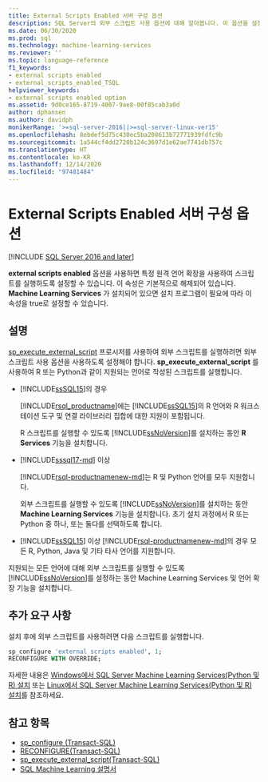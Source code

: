 ```yaml
---
title: External Scripts Enabled 서버 구성 옵션
description: SQL Server의 외부 스크립트 사용 옵션에 대해 알아봅니다. 이 옵션을 설정하면 R 또는 Python과 같은 지원되는 언어로 외부 스크립트를 실행할 수 있습니다.
ms.date: 06/30/2020
ms.prod: sql
ms.technology: machine-learning-services
ms.reviewer: ''
ms.topic: language-reference
f1_keywords:
- external scripts enabled
- external_scripts_enabled_TSQL
helpviewer_keywords:
- external scripts enabled option
ms.assetid: 9d0ce165-8719-4007-9ae8-00f85cab3a0d
author: dphansen
ms.author: davidph
monikerRange: '>=sql-server-2016||>=sql-server-linux-ver15'
ms.openlocfilehash: 8ebdef5d75c430ec5ba208613b72771939fdfc9b
ms.sourcegitcommit: 1a544cf4dd2720b124c3697d1e62ae7741db757c
ms.translationtype: HT
ms.contentlocale: ko-KR
ms.lasthandoff: 12/14/2020
ms.locfileid: "97481484"
---
```

# <a name="external-scripts-enabled-server-configuration-option"></a>External Scripts Enabled 서버 구성 옵션
[!INCLUDE [SQL Server 2016 and later](../../includes/applies-to-version/sqlserver2016.md)]

**external scripts enabled** 옵션을 사용하면 특정 원격 언어 확장을 사용하여 스크립트를 실행하도록 설정할 수 있습니다. 이 속성은 기본적으로 해제되어 있습니다. **Machine Learning Services** 가 설치되어 있으면 설치 프로그램이 필요에 따라 이 속성을 true로 설정할 수 있습니다.

## <a name="remarks"></a>설명

[sp_execute_external_script](../../relational-databases/system-stored-procedures/sp-execute-external-script-transact-sql.md) 프로시저를 사용하여 외부 스크립트를 실행하려면 외부 스크립트 사용 옵션을 사용하도록 설정해야 합니다. **sp_execute_external_script** 를 사용하여 R 또는 Python과 같이 지원되는 언어로 작성된 스크립트를 실행합니다. 

+ [!INCLUDE[ssSQL15](../../includes/sssql15-md.md)]의 경우

    [!INCLUDE[rsql_productname](../../includes/rsql-productname-md.md)]에는 [!INCLUDE[ssSQL15](../../includes/sssql15-md.md)]의 R 언어와 R 워크스테이션 도구 및 연결 라이브러리 집합에 대한 지원이 포함됩니다.

    R 스크립트를 실행할 수 있도록 [!INCLUDE[ssNoVersion](../../includes/ssnoversion-md.md)]를 설치하는 동안 **R Services** 기능을 설치합니다.

+ [!INCLUDE[sssql17-md](../../includes/sssql17-md.md)] 이상

    [!INCLUDE[rsql-productnamenew-md](../../includes/rsql-productnamenew-md.md)]는 R 및 Python 언어를 모두 지원합니다.

    외부 스크립트를 실행할 수 있도록 [!INCLUDE[ssNoVersion](../../includes/ssnoversion-md.md)]를 설치하는 동안 **Machine Learning Services** 기능을 설치합니다. 초기 설치 과정에서 R 또는 Python 중 하나, 또는 둘다를 선택하도록 합니다.
    
+ [!INCLUDE[ssSQL15](../../includes/sssqlv15-md.md)] 이상 [!INCLUDE[rsql-productnamenew-md](../../includes/rsql-productnamenew-md.md)]의 경우 모든 R, Python, Java 및 기타 타사 언어를 지원합니다.

지원되는 모든 언어에 대해 외부 스크립트를 실행할 수 있도록 [!INCLUDE[ssNoVersion](../../includes/ssnoversion-md.md)]를 설정하는 동안 Machine Learning Services 및 언어 확장 기능을 설치합니다.

## <a name="additional-requirements"></a>추가 요구 사항

설치 후에 외부 스크립트를 사용하려면 다음 스크립트를 실행합니다.

```sql
sp_configure 'external scripts enabled', 1;
RECONFIGURE WITH OVERRIDE;  
```

자세한 내용은 [Windows에서 SQL Server Machine Learning Services(Python 및 R) 설치](../../machine-learning/install/sql-machine-learning-services-windows-install.md) 또는 [Linux에서 SQL Server Machine Learning Services(Python 및 R) 설치](../../linux/sql-server-linux-setup-machine-learning-docker.md?toc=/sql/machine-learning/toc.json)를 참조하세요.

## <a name="see-also"></a>참고 항목

+ [sp_configure &#40;Transact-SQL&#41;](../../relational-databases/system-stored-procedures/sp-configure-transact-sql.md)
+ [RECONFIGURE&#40;Transact-SQL&#41;](../../t-sql/language-elements/reconfigure-transact-sql.md)
+ [sp_execute_external_script&#40;Transact-SQL&#41;](../../relational-databases/system-stored-procedures/sp-execute-external-script-transact-sql.md)
+ [SQL Machine Learning 설명서](../../machine-learning/index.yml)
